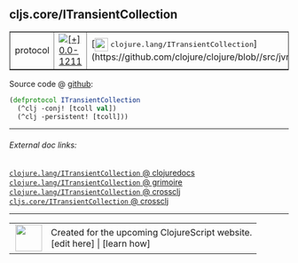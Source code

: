 ## cljs.core/ITransientCollection



 <table border="1">
<tr>
<td>protocol</td>
<td><a href="https://github.com/cljsinfo/cljs-api-docs/tree/0.0-1211"><img valign="middle" alt="[+] 0.0-1211" title="Added in 0.0-1211" src="https://img.shields.io/badge/+-0.0--1211-lightgrey.svg"></a> </td>
<td>
[<img height="24px" valign="middle" src="http://i.imgur.com/1GjPKvB.png"> <samp>clojure.lang/ITransientCollection</samp>](https://github.com/clojure/clojure/blob//src/jvm/clojure/lang/ITransientCollection.java)
</td>
</tr>
</table>









Source code @ [github](https://github.com/clojure/clojurescript/blob/r2307/src/cljs/cljs/core.cljs#L351-L353):

```clj
(defprotocol ITransientCollection
  (^clj -conj! [tcoll val])
  (^clj -persistent! [tcoll]))
```

<!--
Repo - tag - source tree - lines:

 <pre>
clojurescript @ r2307
└── src
    └── cljs
        └── cljs
            └── <ins>[core.cljs:351-353](https://github.com/clojure/clojurescript/blob/r2307/src/cljs/cljs/core.cljs#L351-L353)</ins>
</pre>

-->

---



###### External doc links:

[`clojure.lang/ITransientCollection` @ clojuredocs](http://clojuredocs.org/clojure.lang/ITransientCollection)<br>
[`clojure.lang/ITransientCollection` @ grimoire](http://conj.io/store/v1/org.clojure/clojure/1.7.0-beta3/clj/clojure.lang/ITransientCollection/)<br>
[`clojure.lang/ITransientCollection` @ crossclj](http://crossclj.info/fun/clojure.lang/ITransientCollection.html)<br>
[`cljs.core/ITransientCollection` @ crossclj](http://crossclj.info/fun/cljs.core.cljs/ITransientCollection.html)<br>

---

 <table>
<tr><td>
<img valign="middle" align="right" width="48px" src="http://i.imgur.com/Hi20huC.png">
</td><td>
Created for the upcoming ClojureScript website.<br>
[edit here] | [learn how]
</td></tr></table>

[edit here]:https://github.com/cljsinfo/cljs-api-docs/blob/master/cljsdoc/cljs.core_ITransientCollection.cljsdoc
[learn how]:https://github.com/cljsinfo/cljs-api-docs/wiki/cljsdoc-files

<!--

This information was too distracting to show to readers, but I'll leave it
commented here since it is helpful to:

- pretty-print the data used to generate this document
- and show how to retrieve that data



The API data for this symbol:

```clj
{:ns "cljs.core",
 :name "ITransientCollection",
 :history [["+" "0.0-1211"]],
 :type "protocol",
 :full-name-encode "cljs.core_ITransientCollection",
 :source {:code "(defprotocol ITransientCollection\n  (^clj -conj! [tcoll val])\n  (^clj -persistent! [tcoll]))",
          :title "Source code",
          :repo "clojurescript",
          :tag "r2307",
          :filename "src/cljs/cljs/core.cljs",
          :lines [351 353]},
 :methods [{:name "-conj!",
            :signature ["[tcoll val]"],
            :docstring nil}
           {:name "-persistent!",
            :signature ["[tcoll]"],
            :docstring nil}],
 :full-name "cljs.core/ITransientCollection",
 :clj-symbol "clojure.lang/ITransientCollection"}

```

Retrieve the API data for this symbol:

```clj
;; from Clojure REPL
(require '[clojure.edn :as edn])
(-> (slurp "https://raw.githubusercontent.com/cljsinfo/cljs-api-docs/catalog/cljs-api.edn")
    (edn/read-string)
    (get-in [:symbols "cljs.core/ITransientCollection"]))
```

-->
